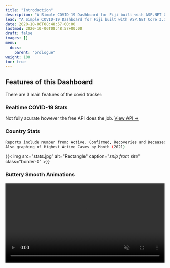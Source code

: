 ```yaml
---
title: "Introduction"
description: "A Simple COVID-19 Dashboard for Fiji built with ASP.NET Core 3.1 Backend."
lead: "A Simple COVID-19 Dashboard for Fiji built with ASP.NET Core 3.1 Backend."
date: 2020-10-06T08:48:57+00:00
lastmod: 2020-10-06T08:48:57+00:00
draft: false
images: []
menu:
  docs:
    parent: "prologue"
weight: 100
toc: true
---
```


## Features of this Dashboard

There are 3 main features of the covid tracker:

### Realtime COVID-19 Stats

Not fully acurate however the free API does the job. [View API →](https://api.covid19api.com/)

<!-- {{< alert icon="👉" text="The Tutorial is intended for novice to intermediate users." />}} -->

<!-- Step-by-step instructions on how to start a new Doks project. [Tutorial →](https://getdoks.org/tutorial/introduction/) -->

### Country Stats

```bash
Reports include number from: Active, Confirmed, Recoveries and Deceased cases.
Also graphing of Highest Active Cases by Month (2021)
```

{{< img src="stats.jpg" alt="Rectangle" caption="<em>snip from site</em>" class="border-0" >}}

### Buttery Smooth Animations

<video width="100%" autoplay loop muted playsinline><source src="pan.webm" type="video/webm"><source src="animationstats.mp4" type="video/mp4"></video>
